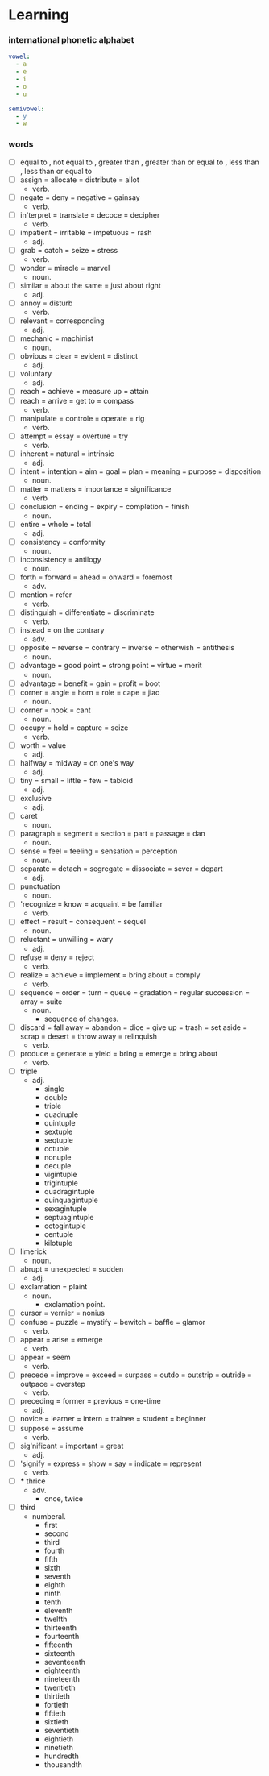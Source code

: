 # Learning

### international phonetic alphabet

```yaml
vowel:
  - a
  - e
  - i
  - o
  - u

semivowel:
  - y
  - w
```

### words

- [ ] equal to
    , not equal to
    , greater than
    , greater than or equal to
    , less than
    , less than or equal to
- [ ] assign = allocate = distribute = allot
  - verb.
- [ ] negate = deny = negative = gainsay
  - verb.
- [ ] in'terpret = translate = decoce = decipher
  - verb.
- [ ] impatient = irritable = impetuous = rash
  - adj.
- [ ] grab = catch = seize = stress
  - verb.
- [ ] wonder = miracle = marvel
  - noun.
- [ ] similar = about the same = just about right
  - adj.
- [ ] annoy = disturb
  - verb.
- [ ] relevant = corresponding
  - adj.
- [ ] mechanic = machinist
  - noun.
- [ ] obvious = clear = evident = distinct
  - adj.
- [ ] voluntary
  - adj.
- [ ] reach = achieve = measure up = attain
- [ ] reach = arrive = get to = compass
  - verb.
- [ ] manipulate = controle = operate = rig
  - verb.
- [ ] attempt = essay = overture = try
  - verb.
- [ ] inherent = natural = intrinsic
  - adj.
- [ ] intent = intention = aim = goal = plan = meaning = purpose = disposition
  - noun.
- [ ] matter = matters = importance = significance
  - verb
- [ ] conclusion = ending = expiry = completion = finish
  - noun.
- [ ] entire = whole = total
  - adj.
- [ ] consistency = conformity
  - noun.
- [ ] inconsistency = antilogy
  - noun.
- [ ] forth = forward = ahead = onward = foremost
  - adv.
- [ ] mention = refer
  - verb.
- [ ] distinguish = differentiate = discriminate
  - verb.
- [ ] instead = on the contrary
  - adv.
- [ ] opposite = reverse = contrary = inverse = otherwish = antithesis
  - noun.
- [ ] advantage = good point = strong point = virtue = merit
  - noun.
- [ ] advantage = benefit = gain = profit = boot
- [ ] corner = angle = horn = role = cape = jiao
  - noun.
- [ ] corner = nook = cant
  - noun.
- [ ] occupy = hold = capture = seize
  - verb.
- [ ] worth = value
  - adj.
- [ ] halfway = midway = on one's way
  - adj.
- [ ] tiny = small = little = few = tabloid
  - adj.
- [ ] exclusive
  - adj.
- [ ] caret
  - noun.
- [ ] paragraph = segment = section = part = passage = dan
  - noun.
- [ ] sense = feel = feeling = sensation = perception
  - noun.
- [ ] separate = detach = segregate = dissociate = sever = depart
  - adj.
- [ ] punctuation
  - noun.
- [ ] 'recognize = know = acquaint = be familiar
  - verb.
- [ ] effect = result = consequent = sequel
  - noun.
- [ ] reluctant = unwilling = wary
  - adj.
- [ ] refuse = deny = reject
  - verb.
- [ ] realize = achieve = implement = bring about = comply
  - verb.
- [ ] sequence = order = turn = queue = gradation = regular succession = array = suite
  - noun.
    - sequence of changes.
- [ ] discard = fall away = abandon = dice = give up = trash = set aside = scrap = desert = throw away = relinquish
  - verb.
- [ ] produce = generate = yield = bring = emerge = bring about
  - verb.
- [ ] triple
  - adj.
    - single
    - double
    - triple
    - quadruple
    - quintuple
    - sextuple
    - seqtuple
    - octuple
    - nonuple
    - decuple
    - vigintuple
    - trigintuple
    - quadragintuple
    - quinquagintuple
    - sexagintuple
    - septuagintuple
    - octogintuple
    - centuple
    - kilotuple
- [ ] limerick
  - noun.
- [ ] abrupt = unexpected = sudden
  - adj.
- [ ] exclamation = plaint
  - noun.
    - exclamation point.
- [ ] cursor = vernier = nonius
- [ ] confuse = puzzle = mystify = bewitch = baffle = glamor
  - verb.
- [ ] appear = arise = emerge
  - verb.
- [ ] appear = seem
  - verb.
- [ ] precede = improve = exceed = surpass = outdo = outstrip = outride = outpace = overstep
  - verb.
- [ ] preceding = former = previous = one-time
  - adj.
- [ ] novice = learner = intern = trainee = student = beginner
- [ ] suppose = assume
  - verb.
- [ ] sig'nificant = important = great
  - adj.
- [ ] 'signify = express = show = say = indicate = represent
  - verb.
- [ ] **\*** thrice
  - adv.
    - once, twice
- [ ] third
  - numberal.
    - first
    - second
    - third
    - fourth
    - fifth
    - sixth
    - seventh
    - eighth
    - ninth
    - tenth
    - eleventh
    - twelfth
    - thirteenth
    - fourteenth
    - fifteenth
    - sixteenth
    - seventeenth
    - eighteenth
    - nineteenth
    - twentieth
    - thirtieth
    - fortieth
    - fiftieth
    - sixtieth
    - seventieth
    - eightieth
    - ninetieth
    - hundredth
    - thousandth
